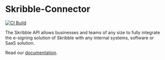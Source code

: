 # Skribble-Connector

[![CI Build](https://github.com/axonivy-market/skribble-connector/actions/workflows/ci.yml/badge.svg)](https://github.com/axonivy-market/skribble-connector/actions/workflows/ci.yml)

The Skribble API allows businesses and teams of any size to fully integrate the e-signing solution of Skribble with any internal systems, software or SaaS solution.

Read our [documentation](skribble-connector-product/README.md).